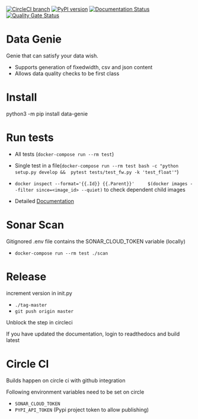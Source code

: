 [![CircleCI branch](https://img.shields.io/circleci/project/github/mkeshav/data-genie/master.svg)](https://circleci.com/gh/mkeshav/data-genie/tree/master)
[![PyPI version](https://badge.fury.io/py/data-genie.svg)](https://badge.fury.io/py/data-genie)
[![Documentation Status](https://readthedocs.org/projects/data-genie/badge/?version=latest)](https://data-genie.readthedocs.io/en/latest/?badge=latest)
[![Quality Gate Status](https://sonarcloud.io/api/project_badges/measure?project=mkeshav_data-genie&metric=alert_status)](https://sonarcloud.io/dashboard?id=mkeshav_data-genie)

# Data Genie

Genie that can satisfy your data wish.

- Supports generation of fixedwidth, csv and json content
- Allows data quality checks to be first class

# Install
python3 -m pip install data-genie

# Run tests
- All tests (`docker-compose run --rm test`)
- Single test in a file(`docker-compose run --rm test bash -c "python setup.py develop &&  pytest tests/test_fw.py -k 'test_float'"`)
- `docker inspect --format='{{.Id}} {{.Parent}}'     $(docker images --filter since=<image_id> --quiet)` to check dependent child images

- Detailed [Documentation](https://data-genie.readthedocs.io)

# Sonar Scan
Gitignored .env file contains the SONAR_CLOUD_TOKEN variable (locally)

- `docker-compose run --rm test ./scan`

# Release
increment version in init.py

- `./tag-master`
- `git push origin master`

Unblock the step in circleci

If you have updated the documentation, login to readthedocs and build latest

# Circle CI

Builds happen on circle ci with github integration

Following environment variables need to be set on circle

- `SONAR_CLOUD_TOKEN`
- `PYPI_API_TOKEN` (Pypi project token to allow publishing)


